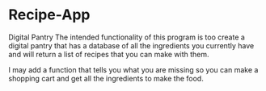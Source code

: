 # Recipe-App
Digital Pantry
The intended functionality of this program is too create a digital pantry that has a database of all the ingredients you currently have and will return a list of recipes that you can make with them. 

I may add a function that tells you what you are missing so you can make a shopping cart and get all the ingredients to make the food.
